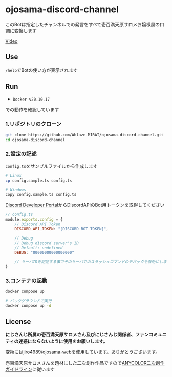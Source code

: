 # ojosama-discord-channel

このBotは指定したチャンネルでの発言をすべて壱百満天原サロメお嬢様風の口調に変換します

[Video](https://user-images.githubusercontent.com/67790884/177174402-cc30d9ae-2b7a-49f8-b55b-4d4f600b282e.mp4)

## Use

`/help`でBotの使い方が表示されます

## Run

- `Docker v20.10.17`

での動作を確認しています

### 1.リポジトリのクローン

```bash
git clone https://github.com/Ablaze-MIRAI/ojosama-discord-channel.git
cd ojosama-discord-channel
```

### 2.設定の記述

`config.ts`をサンプルファイルから作成します

```bash
# Linux
cp config.sample.ts config.ts

# Windows
copy config.sample.ts config.ts
```

[Discord Developer Portal](https://discord.com/developers/applications/)からDiscordAPIのBot用トークンを取得してください

```js
// config.ts
module.exports.config = {
    // Discord API Token
    DISCORD_API_TOKEN: "[DISCORD BOT TOKEN]",

    // Debug
    // Debug discord server's ID
    // Default: undefined
    DEBUG: "00000000000000000"

    // サーバIDを記述する事でそのサーバでのスラッシュコマンドのデバックを有効にします
}
```

### 3.コンテナの起動

```bash
docker compose up

# バックグラウンドで実行
docker compose up -d
```

## License

**にじさんじ所属の壱百満天原サロメさん及びにじさんじ関係者、ファンコミュニティの迷惑にならないように使用をお願いします。**

変換には[jiro4989/ojosama-web](https://github.com/jiro4989/ojosama-web)を使用しています。ありがとうございます。

壱百満天原サロメさんを題材にした二次創作作品ですので[ANYCOLOR二次創作ガイドライン](https://event.nijisanji.app/guidelines/)に従います
